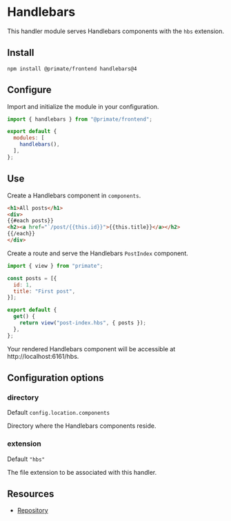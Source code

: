 # Handlebars

This handler module serves Handlebars components with the `hbs` extension.

## Install

`npm install @primate/frontend handlebars@4`

## Configure

Import and initialize the module in your configuration.

```js caption=primate.config.js
import { handlebars } from "@primate/frontend";

export default {
  modules: [
    handlebars(),
  ],
};
```

## Use

Create a Handlebars component in `components`.

```html caption=components/post-index.hbs
<h1>All posts</h1>
<div>
{{#each posts}}
<h2><a href="`/post/{{this.id}}">{{this.title}}</a></h2>
{{/each}}
</div>
```

Create a route and serve the Handlebars `PostIndex` component.

```js caption=routes/hbs.js
import { view } from "primate";

const posts = [{
  id: 1,
  title: "First post",
}];

export default {
  get() {
    return view("post-index.hbs", { posts });
  },
};
```

Your rendered Handlebars component will be accessible at
http://localhost:6161/hbs.

## Configuration options

### directory

Default `config.location.components`

Directory where the Handlebars components reside.

### extension

Default `"hbs"`

The file extension to be associated with this handler.

## Resources

* [Repository][repo]

[repo]: https://github.com/primatejs/primate/tree/master/packages/frontend
